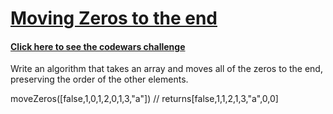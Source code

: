 # [Moving Zeros to the end](https://www.codewars.com/kata/52597aa56021e91c93000cb0/train/javascript)

#### [Click here to see the codewars challenge](https://www.codewars.com/kata/52597aa56021e91c93000cb0/train/javascript)

Write an algorithm that takes an array and moves all of the zeros to the end, preserving the order of the other elements.

moveZeros([false,1,0,1,2,0,1,3,"a"]) // returns[false,1,1,2,1,3,"a",0,0]